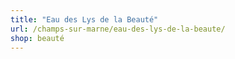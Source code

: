 ```yaml
---
title: "Eau des Lys de la Beauté"
url: /champs-sur-marne/eau-des-lys-de-la-beaute/
shop: beauté
---
```

